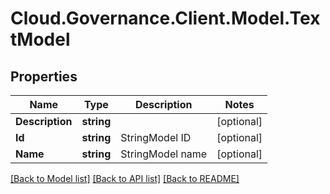 # Cloud.Governance.Client.Model.TextModel
## Properties

Name | Type | Description | Notes
------------ | ------------- | ------------- | -------------
**Description** | **string** |  | [optional] 
**Id** | **string** | StringModel ID | [optional] 
**Name** | **string** | StringModel name | [optional] 

[[Back to Model list]](../README.md#documentation-for-models) [[Back to API list]](../README.md#documentation-for-api-endpoints) [[Back to README]](../README.md)

